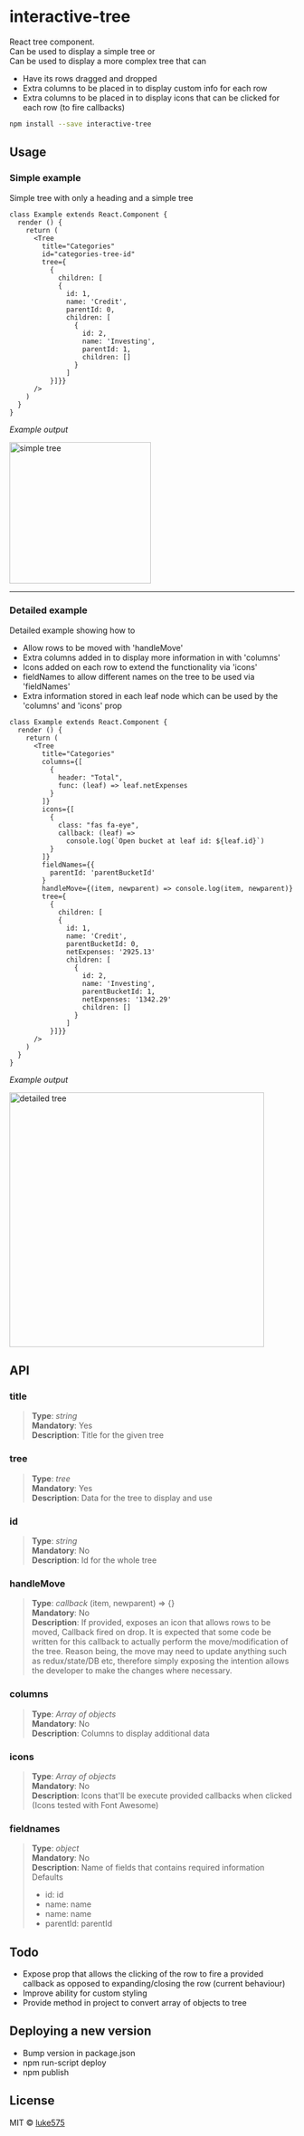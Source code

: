 # interactive-tree

React tree component. <br/>
Can be used to display a simple tree or <br/>
Can be used to display a more complex tree that can

* Have its rows dragged and dropped
* Extra columns to be placed in to display custom info for each row
* Extra columns to be placed in to display icons that can be clicked for each row (to fire callbacks)

```bash
npm install --save interactive-tree
```

## Usage

### Simple example

Simple tree with only a heading and a simple tree

```tsx
class Example extends React.Component {
  render () {
    return (
      <Tree
        title="Categories"
        id="categories-tree-id"
        tree={
          {
            children: [
            {
              id: 1,
              name: 'Credit',
              parentId: 0,
              children: [
                {
                  id: 2,
                  name: 'Investing',
                  parentId: 1,
                  children: []
                }
              ]
          }]}}
      />
    )
  }
}
```

<p><i>Example output</i></p>
<img src="https://finance-tracker-public-assets.s3-ap-southeast-2.amazonaws.com/react-tree-simple.png" alt="simple tree" width="250" />

<hr/>

### Detailed example

Detailed example showing how to 

* Allow rows to be moved with 'handleMove'
* Extra columns added in to display more information in with 'columns'
* Icons added on each row to extend the functionality via 'icons'
* fieldNames to allow different names on the tree to be used via 'fieldNames'
* Extra information stored in each leaf node which can be used by the 'columns' and 'icons' prop

```tsx
class Example extends React.Component {
  render () {
    return (
      <Tree
        title="Categories"
        columns={[
          {
            header: "Total",
            func: (leaf) => leaf.netExpenses
          }
        ]}
        icons={[
          {
            class: "fas fa-eye",
            callback: (leaf) =>
              console.log(`Open bucket at leaf id: ${leaf.id}`)
          }
        ]}
        fieldNames={{
          parentId: 'parentBucketId'
        }
        handleMove={(item, newparent) => console.log(item, newparent)}
        tree={
          {
            children: [
            {
              id: 1,
              name: 'Credit',
              parentBucketId: 0,
              netExpenses: '2925.13'
              children: [
                {
                  id: 2,
                  name: 'Investing',
                  parentBucketId: 1,
                  netExpenses: '1342.29'
                  children: []
                }
              ]
          }]}}
      />
    )
  }
}
```

<p><i>Example output</i></p>
<img src="https://finance-tracker-public-assets.s3-ap-southeast-2.amazonaws.com/react-tree-detailed.png" alt="detailed tree" width="450" box-shadow="0 4px 8px 0 rgba(0, 0, 0, 0.2), 0 6px 20px 0 rgba(0, 0, 0, 0.19)" />

## API

### title 
> **Type**: *string* <br/>
**Mandatory**: Yes <br/>
**Description**:  Title for the given tree

### tree
> **Type**: *tree* <br/>
**Mandatory**: Yes <br/>
**Description**:  Data for the tree to display and use

### id
> **Type**: *string* <br/>
**Mandatory**: No <br/>
**Description**: Id for the whole tree

### handleMove
> **Type**: *callback* (item, newparent) => {}<br/>
**Mandatory**: No <br/>
**Description**:  If provided, exposes an icon that allows rows to be moved, Callback fired on drop. It is expected that some code be written for this callback to actually perform the move/modification of the tree. Reason being, the move may need to update anything such as redux/state/DB etc, therefore simply exposing the intention allows the developer to make the changes where necessary.

### columns
> **Type**: *Array of objects* <br/>
**Mandatory**: No <br/>
**Description**: Columns to display additional data

### icons
> **Type**: *Array of objects* <br/>
**Mandatory**: No <br/>
**Description**:  Icons that'll be execute provided callbacks when clicked (Icons tested with Font Awesome)

### fieldnames
> **Type**: *object* <br/>
**Mandatory**: No <br/>
**Description**: Name of fields that contains required information
Defaults
> * id: id
> * name: name
> * name: name
> * parentId: parentId

## Todo

* Expose prop that allows the clicking of the row to fire a provided callback as opposed to expanding/closing the row (current behaviour)
* Improve ability for custom styling
* Provide method in project to convert array of objects to tree

## Deploying a new version

* Bump version in package.json
* npm run-script deploy
* npm publish

## License

MIT © [luke575](https://github.com/luke575)
